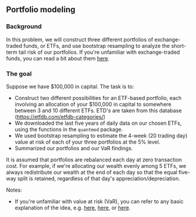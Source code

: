 
## Portfolio modeling

### Background

In this problem, we will construct three different portfolios of exchange-traded funds, or ETFs, and use bootstrap resampling to analyze the short-term tail risk of our portfolios.  If you're unfamiliar with exchange-traded funds, you can read a bit about them [here](http://www.investopedia.com/terms/e/etf.asp).


### The goal  

Suppose we have $100,000 in capital.  The task is to:  
- Construct two different possibilities for an ETF-based portfolio, each involving an allocation of your $100,000 in capital to somewhere between 3 and 10 different ETFs.  ETD's are taken from this database (https://etfdb.com/etfdb-categories/)  
- We downloaded the last five years of daily data on our chosen ETFs, using the functions in the `quantmod` package.   
- We used bootstrap resampling to estimate the 4-week (20 trading day) value at risk of each of your three portfolios at the 5% level.  
- Summarized our portfolios and our VaR findings.  

It is assumed that portfolios are rebalanced each day at zero transaction cost.  For example, if we're allocating our wealth evenly among 5 ETFs, we always redistribute our wealth at the end of each day so that the equal five-way split is retained, regardless of that day's appreciation/depreciation.  
 
Notes:
- If you're unfamiliar with value at risk (VaR), you can refer to any basic explanation of the idea, e.g. [here](https://en.wikipedia.org/wiki/Value_at_risk), [here](http://www.investopedia.com/articles/04/092904.asp), or [here](http://people.stern.nyu.edu/adamodar/pdfiles/papers/VAR.pdf). 
